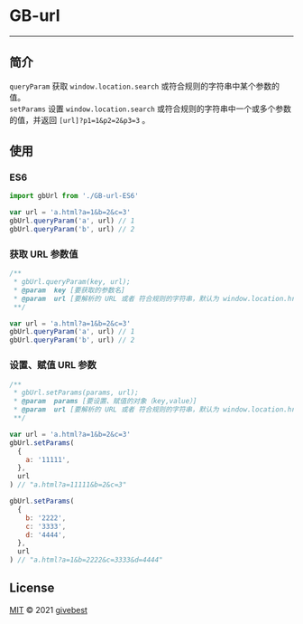 # GB-url

---

## 简介

`queryParam` 获取 `window.location.search` 或符合规则的字符串中某个参数的值。  
`setParams` 设置 `window.location.search` 或符合规则的字符串中一个或多个参数的值，并返回 `[url]?p1=1&p2=2&p3=3` 。

## 使用

### ES6

```js
import gbUrl from './GB-url-ES6'

var url = 'a.html?a=1&b=2&c=3'
gbUrl.queryParam('a', url) // 1
gbUrl.queryParam('b', url) // 2
```

### 获取 URL 参数值

```javascript
/**
 * gbUrl.queryParam(key, url);
 * @param  key [要获取的参数名]
 * @param  url [要解析的 URL 或者 符合规则的字符串，默认为 window.location.href]
 **/

var url = 'a.html?a=1&b=2&c=3'
gbUrl.queryParam('a', url) // 1
gbUrl.queryParam('b', url) // 2
```

### 设置、赋值 URL 参数

```javascript
/**
 * gbUrl.setParams(params, url);
 * @param  params [要设置、赋值的对象（key,value）]
 * @param  url [要解析的 URL 或者 符合规则的字符串，默认为 window.location.href]
 **/

var url = 'a.html?a=1&b=2&c=3'
gbUrl.setParams(
  {
    a: '11111',
  },
  url
) // "a.html?a=11111&b=2&c=3"

gbUrl.setParams(
  {
    b: '2222',
    c: '3333',
    d: '4444',
  },
  url
) // "a.html?a=1&b=2222&c=3333&d=4444"
```

## License

[MIT](./LICENSE) © 2021 [givebest](https://github.com/givebest)
